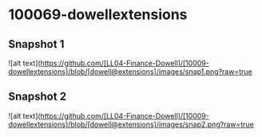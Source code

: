 # 100069-dowellextensions

## Snapshot 1
![alt text](https://github.com/[LL04-Finance-Dowell]/[10009-dowellextensions]/blob/[dowell@extensions]/images/snap1.png?raw=true


## Snapshot 2
![alt text](https://github.com/[LL04-Finance-Dowell]/[10009-dowellextensions]/blob/[dowell@extensions]/images/snap2.png?raw=true
